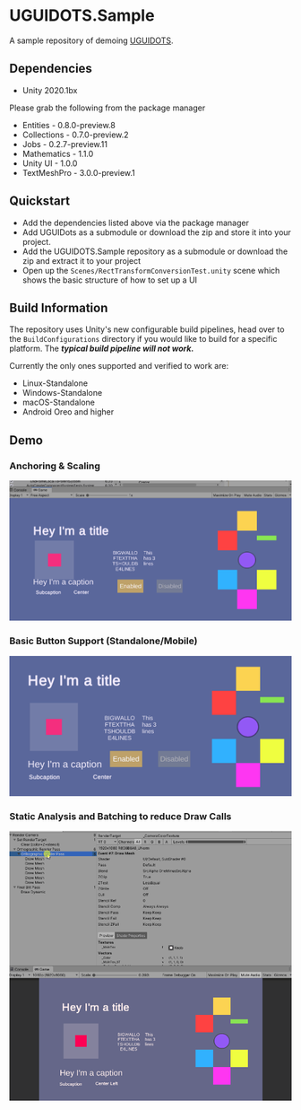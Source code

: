 # UGUIDOTS.Sample

A sample repository of demoing [UGUIDOTS](https://github.com/InitialPrefabs/UGUIDots/tree/master). 

## Dependencies
* Unity 2020.1bx

Please grab the following from the package manager

* Entities - 0.8.0-preview.8
* Collections - 0.7.0-preview.2
* Jobs - 0.2.7-preview.11
* Mathematics - 1.1.0
* Unity UI - 1.0.0
* TextMeshPro - 3.0.0-preview.1

## Quickstart

* Add the dependencies listed above via the package manager
* Add UGUIDots as a submodule or download the zip and store it into your project.
* Add the UGUIDOTS.Sample repository as a submodule or download the zip and extract it to your project 
* Open up the `Scenes/RectTransformConversionTest.unity` scene which shows the basic structure of how to set up a UI


## Build Information
The repository uses Unity's new configurable build pipelines, head over to the `BuildConfigurations` directory if you 
would like to build for a specific platform. The ***typical build pipeline will not work.***


Currently the only ones supported and verified to work are:

* Linux-Standalone
* Windows-Standalone
* macOS-Standalone
* Android Oreo and higher

## Demo

### Anchoring & Scaling
![anchoring](Images/anchoring-ui.gif)

### Basic Button Support (Standalone/Mobile)
![buttons](Images/buttons.gif)

### Static Analysis and Batching to reduce Draw Calls
![static-analysis-batcher](Images/batching.gif)